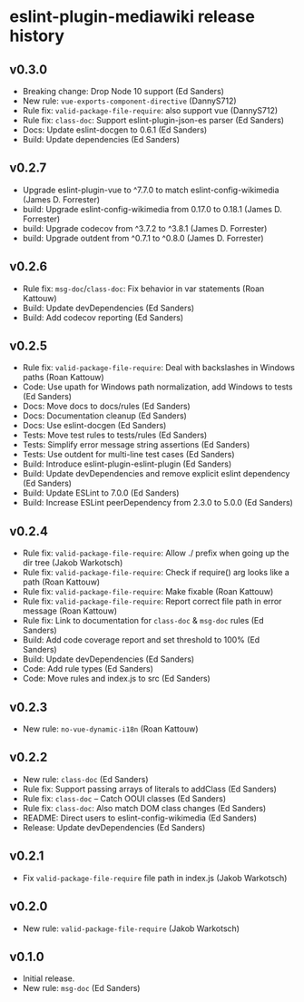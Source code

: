 # eslint-plugin-mediawiki release history

## v0.3.0
* Breaking change: Drop Node 10 support (Ed Sanders)
* New rule: `vue-exports-component-directive` (DannyS712)
* Rule fix: `valid-package-file-require`: also support vue (DannyS712)
* Rule fix: `class-doc`: Support eslint-plugin-json-es parser (Ed Sanders)
* Docs: Update eslint-docgen to 0.6.1 (Ed Sanders)
* Build: Update dependencies (Ed Sanders)

## v0.2.7
* Upgrade eslint-plugin-vue to ^7.7.0 to match eslint-config-wikimedia (James D. Forrester)
* build: Upgrade eslint-config-wikimedia from 0.17.0 to 0.18.1 (James D. Forrester)
* build: Upgrade codecov from ^3.7.2 to ^3.8.1 (James D. Forrester)
* build: Upgrade outdent from ^0.7.1 to ^0.8.0 (James D. Forrester)

## v0.2.6
* Rule fix: `msg-doc`/`class-doc`: Fix behavior in var statements (Roan Kattouw)
* Build: Update devDependencies (Ed Sanders)
* Build: Add codecov reporting (Ed Sanders)

## v0.2.5
* Rule fix: `valid-package-file-require`: Deal with backslashes in Windows paths (Roan Kattouw)
* Code: Use upath for Windows path normalization, add Windows to tests (Ed Sanders)
* Docs: Move docs to docs/rules (Ed Sanders)
* Docs: Documentation cleanup (Ed Sanders)
* Docs: Use eslint-docgen (Ed Sanders)
* Tests: Move test rules to tests/rules (Ed Sanders)
* Tests: Simplify error message string assertions (Ed Sanders)
* Tests: Use outdent for multi-line test cases (Ed Sanders)
* Build: Introduce eslint-plugin-eslint-plugin (Ed Sanders)
* Build: Update devDependencies and remove explicit eslint dependency (Ed Sanders)
* Build: Update ESLint to 7.0.0 (Ed Sanders)
* Build: Increase ESLint peerDependency from 2.3.0 to 5.0.0 (Ed Sanders)

## v0.2.4
* Rule fix: `valid-package-file-require`: Allow ./ prefix when going up the dir tree (Jakob Warkotsch)
* Rule fix: `valid-package-file-require`: Check if require() arg looks like a path (Roan Kattouw)
* Rule fix: `valid-package-file-require`: Make fixable (Roan Kattouw)
* Rule fix: `valid-package-file-require`: Report correct file path in error message (Roan Kattouw)
* Rule fix: Link to documentation for `class-doc` & `msg-doc` rules (Ed Sanders)
* Build: Add code coverage report and set threshold to 100% (Ed Sanders)
* Build: Update devDependencies (Ed Sanders)
* Code: Add rule types (Ed Sanders)
* Code: Move rules and index.js to src (Ed Sanders)

## v0.2.3
* New rule: `no-vue-dynamic-i18n` (Roan Kattouw)

## v0.2.2
* New rule: `class-doc` (Ed Sanders)
* Rule fix: Support passing arrays of literals to addClass (Ed Sanders)
* Rule fix: `class-doc` – Catch OOUI classes (Ed Sanders)
* Rule fix: `class-doc`: Also match DOM class changes (Ed Sanders)
* README: Direct users to eslint-config-wikimedia (Ed Sanders)
* Release: Update devDependencies (Ed Sanders)

## v0.2.1
* Fix `valid-package-file-require` file path in index.js (Jakob Warkotsch)

## v0.2.0
* New rule: `valid-package-file-require` (Jakob Warkotsch)

## v0.1.0
* Initial release.
* New rule: `msg-doc` (Ed Sanders)
